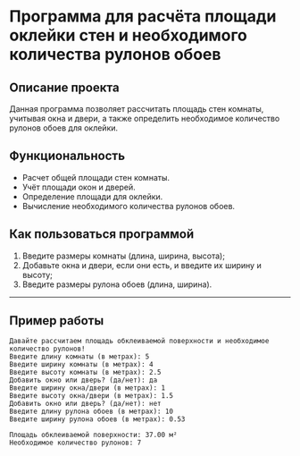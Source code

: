 # Программа для расчёта площади оклейки стен и необходимого количества рулонов обоев

## Описание проекта
Данная программа позволяет рассчитать площадь стен комнаты, учитывая окна и двери, а также определить необходимое количество рулонов обоев для оклейки.  

## Функциональность
- Расчет общей площади стен комнаты.
- Учёт площади окон и дверей.
- Определение площади для оклейки.
- Вычисление необходимого количества рулонов обоев.

## Как пользоваться программой
1. Введите размеры комнаты (длина, ширина, высота);
2. Добавьте окна и двери, если они есть, и введите их ширину и высоту;
3. Введите размеры рулона обоев (длина, ширина).

---
## Пример работы
```
Давайте рассчитаем площадь обклеиваемой поверхности и необходимое количество рулонов!
Введите длину комнаты (в метрах): 5
Введите ширину комнаты (в метрах): 4
Введите высоту комнаты (в метрах): 2.5
Добавить окно или дверь? (да/нет): да
Введите ширину окна/двери (в метрах): 1
Введите высоту окна/двери (в метрах): 1.5
Добавить окно или дверь? (да/нет): нет
Введите длину рулона обоев (в метрах): 10
Введите ширину рулона обоев (в метрах): 0.53

Площадь обклеиваемой поверхности: 37.00 м²
Необходимое количество рулонов: 7
```

